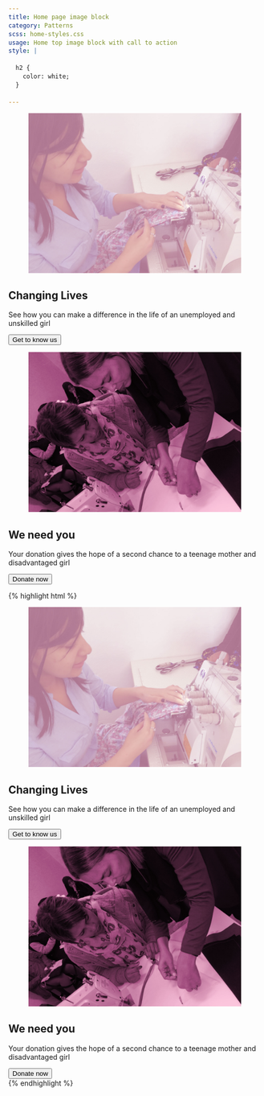 ```yaml
---
title: Home page image block
category: Patterns
scss: home-styles.css
usage: Home top image block with call to action
style: |

  h2 {
    color: white;
  }

---
```


<div class="pattern-outline">
  <section class="center-split">
  <article>
    <figure class="split-image">
      <img src="/assets/img/photos/women-sewing-one.jpg" alt="" />
    </figure>
    <div class="cta dark-cta">
      <h2>Changing Lives</h2>
      <p>See how you can make a difference in the life of an unemployed and unskilled girl</p>
      <button class="button button-pink">Get to know us</button>
    </div>
  </article>
  <article>
    <figure class="split-image">
      <img src="/assets/img/photos/women-sewing-two.jpg" alt="" />
    </figure>
    <div class="cta">
      <h2>We need you</h2>
      <p>Your donation gives the hope of a second chance to a teenage mother and disadvantaged girl</p>
      <button class="button">Donate now</button>
    </div>
  </article>
</section>
</div>

{% highlight html %}
<section class="center-split">
  <article>
    <figure class="split-image">
      <img src="/assets/img/photos/women-sewing-one.jpg" alt="" />
    </figure>
    <div class="cta dark-cta">
      <h2>Changing Lives</h2>
      <p>See how you can make a difference in the life of an unemployed and unskilled girl</p>
      <button class="button button-pink">Get to know us</button>
    </div>
  </article>
  <article>
    <figure class="split-image">
      <img src="/assets/img/photos/women-sewing-two.jpg" alt="" />
    </figure>
    <div class="cta">
      <h2>We need you</h2>
      <p>Your donation gives the hope of a second chance to a teenage mother and disadvantaged girl</p>
      <button class="button">Donate now</button>
    </div>
  </article>
</section>
{% endhighlight %}
